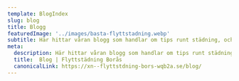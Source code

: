 ```yaml
---
template: BlogIndex
slug: blog
title: Blogg
featuredImage: '../images/basta-flyttstadning.webp'
subtitle: Här hittar våran blogg som handlar om tips runt städning, och allmänna tips gällande Borås.
meta:
  description: Här hittar våran blogg som handlar om tips runt städning, och allmänna tips gällande Borås.
  title:  Blog | Flyttstädning Borås
  canonicalLink: https://xn--flyttstdning-bors-wqb2a.se/blog/
---
```

